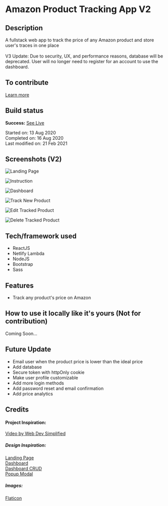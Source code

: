 # Amazon Product Tracking App V2

## Description

A fullstack web app to track the price of any Amazon product and store user's traces in one place
<br>
<br>
V3 Update: Due to security, UX, and performance reasons, database will be deprecated. User will no longer need to register for an account to use the dashboard.
<br>

## To contribute

[Learn more](https://github.com/yewyewXD/React-Amazon-Price-Tracker/blob/master/CONTRIBUTING.md)

## Build status

**Success:** [See Live](https://trackerbase.herokuapp.com/)

Started on: 13 Aug 2020 <br>
Completed on: 16 Aug 2020 <br>
Last modified on: 21 Feb 2021 <br>

## Screenshots (V2)

![Landing Page](https://github.com/yewyewXD/React-Amazon-Price-Tracker/blob/master/readme-images/landingPage.JPG?raw=true "Landing Page")

![Instruction](https://github.com/yewyewXD/React-Amazon-Price-Tracker/blob/master/readme-images/instruction.JPG?raw=true "Instruction")

![Dashboard](https://github.com/yewyewXD/React-Amazon-Price-Tracker/blob/master/readme-images/dashboard.JPG?raw=true "Dashboard")

![Track New Product](https://github.com/yewyewXD/React-Amazon-Price-Tracker/blob/master/readme-images/dashboardAddNew.JPG?raw=true "Track New Product")

![Edit Tracked Product](https://github.com/yewyewXD/React-Amazon-Price-Tracker/blob/master/readme-images/dashboardEdit.JPG?raw=true "Edit Tracked Product")

![Delete Tracked Product](https://github.com/yewyewXD/React-Amazon-Price-Tracker/blob/master/readme-images/dashboardDelete.JPG?raw=true "Delete Tracked Product")

## Tech/framework used

- ReactJS
- Netlify Lambda
- NodeJS
- Bootstrap
- Sass

## Features

- Track any product's price on Amazon

## How to use it locally like it's yours (Not for contribution)

Coming Soon...

## Future Update

- Email user when the product price is lower than the ideal price
- Add database
- Secure token with httpOnly cookie
- Make user profile customizable
- Add more login  methods
- Add password reset and email confirmation
- Add price analytics

## Credits

#### Project Inspiration:

[Video by Web Dev Simplified](https://www.youtube.com/watch?v=H5ObmDUjKV4&ab_channel=WebDevSimplified)

##### Design Inspiration:

[Landing Page](https://html.crumina.net/html-utouch/index.html) <br>
[Dashboard](https://dribbble.com/shots/3699047-dashX-Income) <br>
[Dashboard CRUD](https://dribbble.com/shots/8491396-Frappe-Accounting-Customers)<br>
[Popup Modal](https://dribbble.com/shots/8491396-Frappe-Accounting-Customers)<br>

##### Images:

[Flaticon](https://www.flaticon.com/home)
